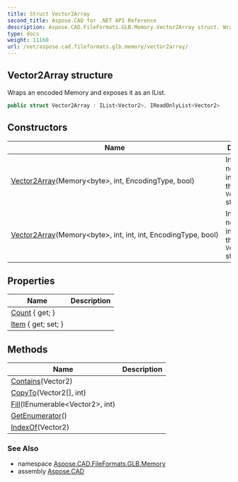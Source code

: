 ```yaml
---
title: Struct Vector2Array
second_title: Aspose.CAD for .NET API Reference
description: Aspose.CAD.FileFormats.GLB.Memory.Vector2Array struct. Wraps an encoded Memory and exposes it as an IList
type: docs
weight: 11160
url: /net/aspose.cad.fileformats.glb.memory/vector2array/
---
```

## Vector2Array structure

Wraps an encoded Memory and exposes it as an IList.

```csharp
public struct Vector2Array : IList<Vector2>, IReadOnlyList<Vector2>
```

## Constructors

| Name | Description |
| --- | --- |
| [Vector2Array](vector2array/#constructor)(Memory&lt;byte&gt;, int, EncodingType, bool) | Initializes a new instance of the `Vector2Array` struct. |
| [Vector2Array](vector2array/#constructor_1)(Memory&lt;byte&gt;, int, int, int, EncodingType, bool) | Initializes a new instance of the `Vector2Array` struct. |

## Properties

| Name | Description |
| --- | --- |
| [Count](../../aspose.cad.fileformats.glb.memory/vector2array/count/) { get; } |  |
| [Item](../../aspose.cad.fileformats.glb.memory/vector2array/item/) { get; set; } |  |

## Methods

| Name | Description |
| --- | --- |
| [Contains](../../aspose.cad.fileformats.glb.memory/vector2array/contains/)(Vector2) |  |
| [CopyTo](../../aspose.cad.fileformats.glb.memory/vector2array/copyto/)(Vector2[], int) |  |
| [Fill](../../aspose.cad.fileformats.glb.memory/vector2array/fill/)(IEnumerable&lt;Vector2&gt;, int) |  |
| [GetEnumerator](../../aspose.cad.fileformats.glb.memory/vector2array/getenumerator/)() |  |
| [IndexOf](../../aspose.cad.fileformats.glb.memory/vector2array/indexof/)(Vector2) |  |

### See Also

* namespace [Aspose.CAD.FileFormats.GLB.Memory](../../aspose.cad.fileformats.glb.memory/)
* assembly [Aspose.CAD](../../)


